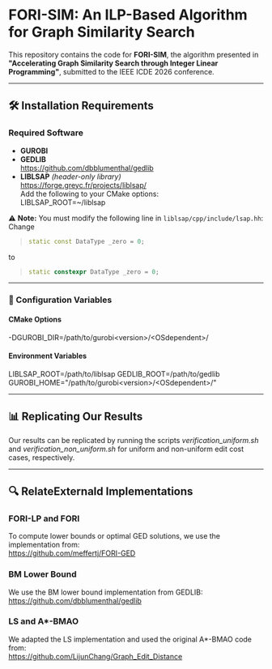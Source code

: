 # FORI-SIM: An ILP-Based Algorithm for Graph Similarity Search

This repository contains the code for **FORI-SIM**, the algorithm presented in  
**"Accelerating Graph Similarity Search through Integer Linear Programming"**, submitted to the IEEE ICDE 2026 conference.

---

## 🛠️ Installation Requirements

### Required Software

- **GUROBI**
- **GEDLIB**  
  https://github.com/dbblumenthal/gedlib
- **LIBLSAP** *(header-only library)*  
  https://forge.greyc.fr/projects/liblsap/  
  Add the following to your CMake options:  
LIBLSAP_ROOT=~/liblsap

 ⚠️ **Note:** You must modify the following line in `liblsap/cpp/include/lsap.hh`:  
Change  
> ```cpp
> static const DataType _zero = 0;
> ```  
to  
> ```cpp
> static constexpr DataType _zero = 0;
> ```

---

### 🔧 Configuration Variables

#### CMake Options

-DGUROBI_DIR=/path/to/gurobi\<version>\/\<OSdependent\>/

#### Environment Variables
LIBLSAP_ROOT=/path/to/liblsap GEDLIB_ROOT=/path/to/gedlib GUROBI_HOME="/path/to/gurobi\<version\>/\<OSdependent\>/"


---

## 📊 Replicating Our Results

Our results can be replicated by running the scripts *verification_uniform.sh* and *verification_non_uniform.sh* for uniform and non-uniform edit cost cases, respectively.

---

## 🔍 RelateExternald Implementations

### FORI-LP and FORI

To compute lower bounds or optimal GED solutions, we use the implementation from:  
https://github.com/meffertj/FORI-GED

### BM Lower Bound

We use the BM lower bound implementation from GEDLIB:  
https://github.com/dbblumenthal/gedlib

### LS and A*-BMAO

We adapted the LS implementation and used the original A*-BMAO code from:  
https://github.com/LijunChang/Graph_Edit_Distance
